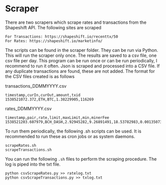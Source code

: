 



# Scraper

There are two scrapers which scrape rates and transactions from the
Shapeshift API. The following sites are scraped

    For Transactions: https://shapeshift.io/recenttx/50
    For Rates: https://shapeshift.io/marketinfo/

The scripts can be found in the scraper folder.
They can be run via Python.
This will run the scraper only once.
The results are saved to a csv file, one csv file per day.
This program can be run once or can be run periodically, I recommend to run it often. 
Json is scraped and processed into a CSV file. If any duplicate transactions are found, these are not added. 
The format for the CSV files created is as follows

transactions_DDMMYYYY.csv

    timestamp,curIn,curOut,amount,txid
    1538521072.372,ETH,BTC,1.38229905,116269

rates_DDMMYYYY.csv

    timestamp,pair,rate,limit,maxLimit,min,minerFee
    1538521203.607979,BCH_DASH,2.92945282,9.26891491,18.53782983,0.00135073,0.002

To run them periodically, the following .sh scripts can be used.
It is recommended to run these as cron jobs or as system daemons.

    scrapeRates.sh
    scrapeTransactions.sh

You can run the following `.sh` files to perform the scraping procedure. 
The log is piped into the txt file. 


    python csvScrapeRates.py >> ratelog.txt
    python csvScrapeTransactions.py >> txlog.txt

